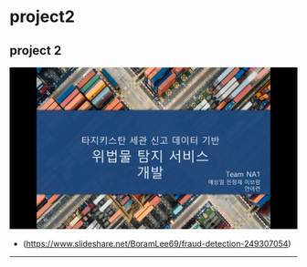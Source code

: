 # project2
project 2
----------------------
![KakaoTalk_20210604_171524692_01](https://github.com/erdosnumber0/project2/blob/master/dataset/project2.png)

- (https://www.slideshare.net/BoramLee69/fraud-detection-249307054)

-----------------
